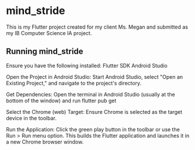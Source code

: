 # mind_stride

This is my Flutter project created for my client Ms. Megan and submitted as my IB Computer Science IA project.

## Running mind_stride

Ensure you have the following installed:
Flutter SDK
Android Studio

Open the Project in Android Studio: Start Android Studio, select "Open an Existing Project," and navigate to the project's directory.

Get Dependencies: Open the terminal in Android Studio (usually at the bottom of the window) and run flutter pub get

Select the Chrome (web) Target: Ensure Chrome is selected as the target device in the toolbar.

Run the Application: Click the green play button in the toolbar or use the Run > Run menu option. This builds the Flutter application and launches it in a new Chrome browser window.





